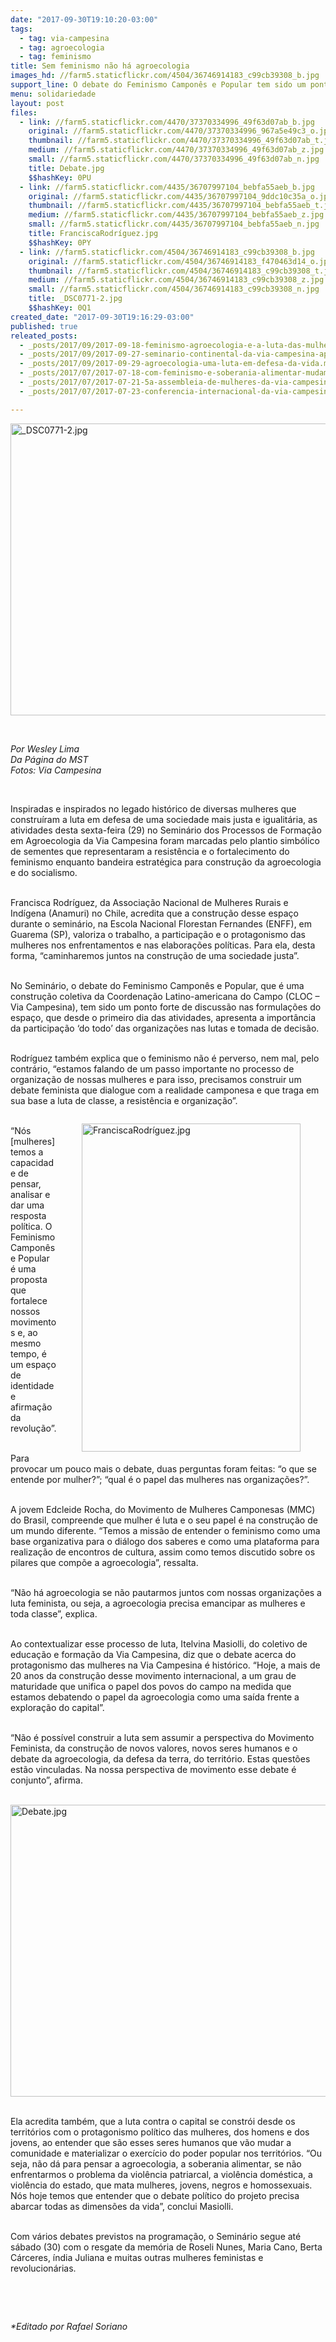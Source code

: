 ```yaml
---
date: "2017-09-30T19:10:20-03:00"
tags:
  - tag: via-campesina
  - tag: agroecologia
  - tag: feminismo
title: Sem feminismo não há agroecologia
images_hd: //farm5.staticflickr.com/4504/36746914183_c99cb39308_b.jpg
support_line: O debate do Feminismo Camponês e Popular tem sido um ponto forte de discussão nas formulações.
menu: solidariedade
layout: post
files:
  - link: //farm5.staticflickr.com/4470/37370334996_49f63d07ab_b.jpg
    original: //farm5.staticflickr.com/4470/37370334996_967a5e49c3_o.jpg
    thumbnail: //farm5.staticflickr.com/4470/37370334996_49f63d07ab_t.jpg
    medium: //farm5.staticflickr.com/4470/37370334996_49f63d07ab_z.jpg
    small: //farm5.staticflickr.com/4470/37370334996_49f63d07ab_n.jpg
    title: Debate.jpg
    $$hashKey: 0PU
  - link: //farm5.staticflickr.com/4435/36707997104_bebfa55aeb_b.jpg
    original: //farm5.staticflickr.com/4435/36707997104_9ddc10c35a_o.jpg
    thumbnail: //farm5.staticflickr.com/4435/36707997104_bebfa55aeb_t.jpg
    medium: //farm5.staticflickr.com/4435/36707997104_bebfa55aeb_z.jpg
    small: //farm5.staticflickr.com/4435/36707997104_bebfa55aeb_n.jpg
    title: FranciscaRodríguez.jpg
    $$hashKey: 0PY
  - link: //farm5.staticflickr.com/4504/36746914183_c99cb39308_b.jpg
    original: //farm5.staticflickr.com/4504/36746914183_f470463d14_o.jpg
    thumbnail: //farm5.staticflickr.com/4504/36746914183_c99cb39308_t.jpg
    medium: //farm5.staticflickr.com/4504/36746914183_c99cb39308_z.jpg
    small: //farm5.staticflickr.com/4504/36746914183_c99cb39308_n.jpg
    title: _DSC0771-2.jpg
    $$hashKey: 0Q1
created_date: "2017-09-30T19:16:29-03:00"
published: true
releated_posts:
  - _posts/2017/09/2017-09-18-feminismo-agroecologia-e-a-luta-das-mulheres-norteiam-os-debates-do-2o-dia-o-x-congresso-de-agroecologia.md
  - _posts/2017/09/2017-09-27-seminario-continental-da-via-campesina-aponta-os-desafios-da-formacao-em-agroecologia.md
  - _posts/2017/09/2017-09-29-agroecologia-uma-luta-em-defesa-da-vida.md
  - _posts/2017/07/2017-07-18-com-feminismo-e-soberania-alimentar-mudamos-o-mundo.md
  - _posts/2017/07/2017-07-21-5a-assembleia-de-mulheres-da-via-campesina.md
  - _posts/2017/07/2017-07-23-conferencia-internacional-da-via-campesina-desafios-da-luta-camponesa.md

---
```

<p><img alt="_DSC0771-2.jpg" height="467" src="//farm5.staticflickr.com/4504/36746914183_c99cb39308_b.jpg" width="700" /></p>

<p>&nbsp;</p>

<p><em>Por Wesley Lima<br />
Da P&aacute;gina do MST<br />
Fotos: Via Campesina</em></p>

<p>&nbsp;</p>

<p>Inspiradas e inspirados no legado hist&oacute;rico de diversas mulheres que constru&iacute;ram a luta em defesa de uma sociedade mais justa e igualit&aacute;ria, as atividades desta sexta-feira (29) no Semin&aacute;rio dos Processos de Forma&ccedil;&atilde;o em Agroecologia da Via Campesina foram marcadas pelo plantio simb&oacute;lico de sementes que representaram a resist&ecirc;ncia e o fortalecimento do feminismo enquanto bandeira estrat&eacute;gica para constru&ccedil;&atilde;o da agroecologia e do socialismo.</p>

<p><br />
Francisca Rodr&iacute;guez, da Associa&ccedil;&atilde;o Nacional de Mulheres Rurais e Ind&iacute;gena (Anamuri) no Chile, acredita que a constru&ccedil;&atilde;o desse espa&ccedil;o durante o semin&aacute;rio, na Escola Nacional Florestan Fernandes (ENFF), em Guarema (SP), valoriza o trabalho, a participa&ccedil;&atilde;o e o protagonismo das mulheres nos enfrentamentos e nas elabora&ccedil;&otilde;es pol&iacute;ticas. Para ela, desta forma, &ldquo;caminharemos juntos na constru&ccedil;&atilde;o de uma sociedade justa&rdquo;.</p>

<p><br />
No Semin&aacute;rio, o debate do Feminismo Campon&ecirc;s e Popular, que &eacute; uma constru&ccedil;&atilde;o coletiva da Coordena&ccedil;&atilde;o Latino-americana do Campo (CLOC &ndash; Via Campesina), tem sido um ponto forte de discuss&atilde;o nas formula&ccedil;&otilde;es do espa&ccedil;o, que desde o primeiro dia das atividades, apresenta a import&acirc;ncia da participa&ccedil;&atilde;o &lsquo;do todo&rsquo; das organiza&ccedil;&otilde;es nas lutas e tomada de decis&atilde;o.</p>

<p><br />
Rodr&iacute;guez tamb&eacute;m explica que o feminismo n&atilde;o &eacute; perverso, nem mal, pelo contr&aacute;rio, &ldquo;estamos falando de um passo importante no processo de organiza&ccedil;&atilde;o de nossas mulheres e para isso, precisamos construir um debate feminista que dialogue com a realidade camponesa e que traga em sua base a luta de classe, a resist&ecirc;ncia e organiza&ccedil;&atilde;o&rdquo;.</p>

<figure class="image" style="float:right"><img alt="FranciscaRodríguez.jpg" height="525" src="//farm5.staticflickr.com/4435/36707997104_bebfa55aeb_b.jpg" width="350" />
<figcaption></figcaption>
</figure>

<p><br />
&ldquo;N&oacute;s [mulheres] temos a capacidade de pensar, analisar e dar uma resposta pol&iacute;tica. O Feminismo Campon&ecirc;s e Popular &eacute; uma proposta que fortalece nossos movimentos e, ao mesmo tempo, &eacute; um espa&ccedil;o de identidade e afirma&ccedil;&atilde;o da revolu&ccedil;&atilde;o&rdquo;.</p>

<p><br />
Para provocar um pouco mais o debate, duas perguntas foram feitas: &ldquo;o que se entende por mulher?&rdquo;; &ldquo;qual &eacute; o papel das mulheres nas organiza&ccedil;&otilde;es?&rdquo;.</p>

<p><br />
A jovem Edcleide Rocha, do Movimento de Mulheres Camponesas (MMC) do Brasil, compreende que mulher &eacute; luta e o seu papel &eacute; na constru&ccedil;&atilde;o de um mundo diferente. &ldquo;Temos a miss&atilde;o de entender o feminismo como uma base organizativa para o di&aacute;logo dos saberes e como uma plataforma para realiza&ccedil;&atilde;o de encontros de cultura, assim como temos discutido sobre os pilares que comp&otilde;e a agroecologia&rdquo;, ressalta.</p>

<p><br />
&ldquo;N&atilde;o h&aacute; agroecologia se n&atilde;o pautarmos juntos com nossas organiza&ccedil;&otilde;es a luta feminista, ou seja, a agroecologia precisa emancipar as mulheres e toda classe&rdquo;, explica.</p>

<p><br />
Ao contextualizar esse processo de luta, Itelvina Masiolli, do coletivo de educa&ccedil;&atilde;o e forma&ccedil;&atilde;o da Via Campesina, diz que o debate acerca do protagonismo das mulheres na Via Campesina &eacute; hist&oacute;rico. &ldquo;Hoje, a mais de 20 anos da constru&ccedil;&atilde;o desse movimento internacional, a um grau de maturidade que unifica o papel dos povos do campo na medida que estamos debatendo o papel da agroecologia como uma sa&iacute;da frente a explora&ccedil;&atilde;o do capital&rdquo;.</p>

<p><br />
&ldquo;N&atilde;o &eacute; poss&iacute;vel construir a luta sem assumir a perspectiva do Movimento Feminista, da constru&ccedil;&atilde;o de novos valores, novos seres humanos e o debate da agroecologia, da defesa da terra, do territ&oacute;rio. Estas quest&otilde;es est&atilde;o vinculadas. Na nossa perspectiva de movimento esse debate &eacute; conjunto&rdquo;, afirma.</p>

<p><br />
<img alt="Debate.jpg" height="467" src="//farm5.staticflickr.com/4470/37370334996_49f63d07ab_b.jpg" width="700" /></p>

<p><br />
Ela acredita tamb&eacute;m, que a luta contra o capital se constr&oacute;i desde os territ&oacute;rios com o protagonismo pol&iacute;tico das mulheres, dos homens e dos jovens, ao entender que s&atilde;o esses seres humanos que v&atilde;o mudar a comunidade e materializar o exerc&iacute;cio do poder popular nos territ&oacute;rios. &ldquo;Ou seja, n&atilde;o d&aacute; para pensar a agroecologia, a soberania alimentar, se n&atilde;o enfrentarmos o problema da viol&ecirc;ncia patriarcal, a viol&ecirc;ncia dom&eacute;stica, a viol&ecirc;ncia do estado, que mata mulheres, jovens, negros e homossexuais. N&oacute;s hoje temos que entender que o debate pol&iacute;tico do projeto precisa abarcar todas as dimens&otilde;es da vida&rdquo;, conclui Masiolli.</p>

<p><br />
Com v&aacute;rios debates previstos na programa&ccedil;&atilde;o, o Semin&aacute;rio segue at&eacute; s&aacute;bado (30) com o resgate da mem&oacute;ria de Roseli Nunes, Maria Cano, Berta C&aacute;rceres, &iacute;ndia Juliana e muitas outras mulheres feministas e revolucion&aacute;rias.</p>

<p>&nbsp;</p>

<p>&nbsp;</p>

<p><em>*Editado por Rafael Soriano</em></p>
